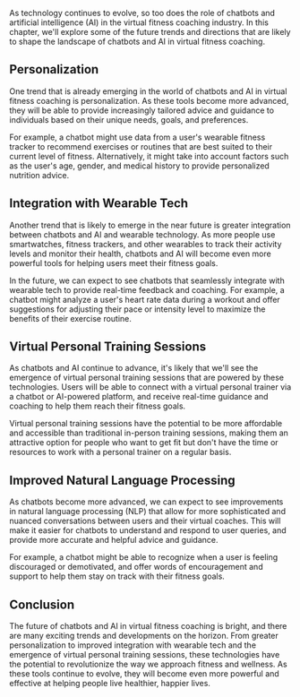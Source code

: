 

As technology continues to evolve, so too does the role of chatbots and artificial intelligence (AI) in the virtual fitness coaching industry. In this chapter, we'll explore some of the future trends and directions that are likely to shape the landscape of chatbots and AI in virtual fitness coaching.

Personalization
---------------

One trend that is already emerging in the world of chatbots and AI in virtual fitness coaching is personalization. As these tools become more advanced, they will be able to provide increasingly tailored advice and guidance to individuals based on their unique needs, goals, and preferences.

For example, a chatbot might use data from a user's wearable fitness tracker to recommend exercises or routines that are best suited to their current level of fitness. Alternatively, it might take into account factors such as the user's age, gender, and medical history to provide personalized nutrition advice.

Integration with Wearable Tech
------------------------------

Another trend that is likely to emerge in the near future is greater integration between chatbots and AI and wearable technology. As more people use smartwatches, fitness trackers, and other wearables to track their activity levels and monitor their health, chatbots and AI will become even more powerful tools for helping users meet their fitness goals.

In the future, we can expect to see chatbots that seamlessly integrate with wearable tech to provide real-time feedback and coaching. For example, a chatbot might analyze a user's heart rate data during a workout and offer suggestions for adjusting their pace or intensity level to maximize the benefits of their exercise routine.

Virtual Personal Training Sessions
----------------------------------

As chatbots and AI continue to advance, it's likely that we'll see the emergence of virtual personal training sessions that are powered by these technologies. Users will be able to connect with a virtual personal trainer via a chatbot or AI-powered platform, and receive real-time guidance and coaching to help them reach their fitness goals.

Virtual personal training sessions have the potential to be more affordable and accessible than traditional in-person training sessions, making them an attractive option for people who want to get fit but don't have the time or resources to work with a personal trainer on a regular basis.

Improved Natural Language Processing
------------------------------------

As chatbots become more advanced, we can expect to see improvements in natural language processing (NLP) that allow for more sophisticated and nuanced conversations between users and their virtual coaches. This will make it easier for chatbots to understand and respond to user queries, and provide more accurate and helpful advice and guidance.

For example, a chatbot might be able to recognize when a user is feeling discouraged or demotivated, and offer words of encouragement and support to help them stay on track with their fitness goals.

Conclusion
----------

The future of chatbots and AI in virtual fitness coaching is bright, and there are many exciting trends and developments on the horizon. From greater personalization to improved integration with wearable tech and the emergence of virtual personal training sessions, these technologies have the potential to revolutionize the way we approach fitness and wellness. As these tools continue to evolve, they will become even more powerful and effective at helping people live healthier, happier lives.
